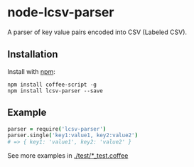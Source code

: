# node-lcsv-parser

A parser of key value pairs encoded into CSV (Labeled CSV).

## Installation

Install with [npm](https://www.npmjs.com/):

```shell
npm install coffee-script -g
npm install lcsv-parser --save
```

## Example

```coffeescript
parser = require('lcsv-parser')
parser.single('key1:value1, key2:value2')
# => { key1: 'value1', key2: 'value2' }
```

See more examples in [./test/*_test.coffee](./test)
